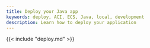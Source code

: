 ```yaml
---
title: Deploy your Java app
keywords: deploy, ACI, ECS, Java, local, development
description: Learn how to deploy your application
---
```


{{< include "deploy.md" >}}